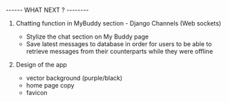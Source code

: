 
------ WHAT NEXT ? --------

1) Chatting function in MyBuddy section - Django Channels (Web sockets)
    - Stylize the chat section on My Buddy page
    - Save latest messages to database in order for users to be able to retrieve messages from their 
    counterparts while they were offline

2) Design of the app
    - vector background (purple/black)
    - home page copy
    - favicon